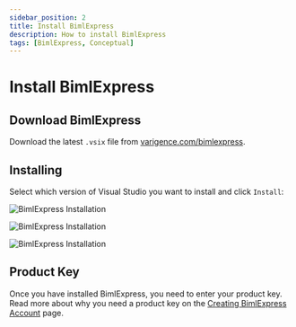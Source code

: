 ```yaml
---
sidebar_position: 2
title: Install BimlExpress
description: How to install BimlExpress
tags: [BimlExpress, Conceptual]
---
```

# Install BimlExpress

## Download BimlExpress

Download the latest `.vsix` file from [varigence.com/bimlexpress](http://varigence.com/bimlexpress).

## Installing

Select which version of Visual Studio you want to install and click `Install`:

![BimlExpress Installation](/img/bimlexpress/bimlexpress-install01.png "BimlExpress Installation")

![BimlExpress Installation](/img/bimlexpress/bimlexpress-install02.png "BimlExpress Installation")

![BimlExpress Installation](/img/bimlexpress/bimlexpress-install03.png "BimlExpress Installation")

## Product Key

Once you have installed BimlExpress, you need to enter your product key. Read more about why you need a product key on the [Creating BimlExpress Account](./bimlexpress-account) page.